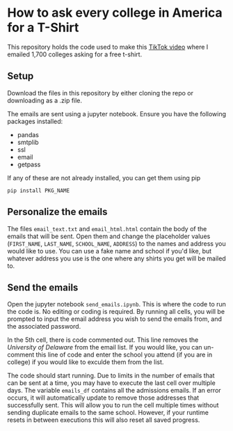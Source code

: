 # How to ask every college in America for a T-Shirt

This repository holds the code used to make this [TikTok video](https://www.tiktok.com/@desidezdez/video/6848395743808457990) where I emailed 1,700 colleges asking for a free t-shirt.

## Setup
Download the files in this repository by either cloning the repo or downloading as a .zip file. 

The emails are sent using a jupyter notebook. Ensure you have the following packages installed:
 * pandas
 * smtplib
 * ssl
 * email
 * getpass

If any of these are not already installed, you can get them using pip
```
pip install PKG_NAME
```

## Personalize the emails
The files `email_text.txt` and `email_html.html` contain the body of the emails that will be sent. Open them and change the placeholder values (`FIRST_NAME`, `LAST_NAME`, `SCHOOL_NAME`, `ADDRESS`) to the names and address you would like to use. You can use a fake name and school if you'd like, but whatever address you use is the one where any shirts you get will be mailed to.

## Send the emails
Open the jupyter notebook `send_emails.ipynb`. This is where the code to run the code is. No editing or coding is required. By running all cells, you will be prompted to input the email address you wish to send the emails from, and the associated password.

In the 5th cell, there is code commented out. This line removes the *University of Delaware* from the email list. If you would like, you can un-comment this line of code and enter the school you attend (if you are in college) if you would like to exculde them from the list.

The code should start running. Due to limits in the number of emails that can be sent at a time, you may have to execute the last cell over multiple days. The variable `emails_df` contains all the admissions emails. If an error occurs, it will automatically update to remove those addresses that successfully sent. This will allow you to run the cell multiple times without sending duplicate emails to the same school. However, if your runtime resets in between executions this will also reset all saved progress.